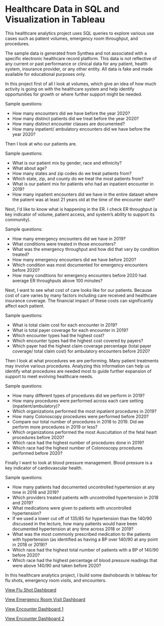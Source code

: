 # Healthcare Data in SQL and Visualization in Tableau

This healthcare analytics project uses SQL queries to explore various use cases such as patient volumes, emergency room throughput, and procedures.

The sample data is generated from Synthea and not associated with a specific electronic healthcare record platform. This data is not reflective of any current or past performance or clinical data for any patient, health system, insurance provider, or any other entity. All data is fake and made available for educational purposes only. 

In this project first of all I look at volumes, which give an idea of how much activity is going on with the healthcare system and help identify opportunities for growth or where further support might be needed. 

  Sample questions:
  
  - How many encounters did we have before the year 2020?
  - How many distinct patients did we treat before the year 2020?
  - How many distinct encounter classes are documented?
  - How many inpatient/ ambulatory encounters did we have before the year 2020?
    
Then I look at who our patients are. 

  Sample questions:

  - What is our patient mix by gender, race and ethnicity?
  - What about age?
  - How many states and zip codes do we treat patients from?
  - Which state, zip, and county do we treat the most patients from?
  - What is our patient mix for patients who had an inpatient encounter in 2019?
  - How many inpatient encounters did we have in the entire dataset where the patient was at least 21 years old at the time of the encounter start?

Next, I'd like to know what is happening in the ER. I check ER throughput (a key indicator of volume, patient access, and system’s ability to support its community).

  Sample questions:

  - How many emergency encounters did we have in 2019?
  - What conditions were treated in those encounters?
  - What was the emergency throughput and how did that vary by condition treated?
  - How many emergency encounters did we have before 2020?
  - Which condition was most documented for emergency encounters before 2020?
  - How many conditions for emergency encounters before 2020 had average ER throughputs above 100 minutes? 

Next, I want to see what cost of care looks like for our patients. Because cost of care varies by many factors including care received and healthcare insurance coverage. The financial impact of these costs can significantly affect each patient.

  Sample questions:

  - What is total claim cost for each encounter in 2019?
  - What is total payer coverage for each encounter in 2019?
  - Which encounter types had the highest cost?
  - Which encounter types had the highest cost covered by payers?
  - Which payer had the highest claim coverage percentage (total payer coverage/ total claim cost) for ambulatory encounters before 2020?

Then I look at what procedures we are performing. Many patient treatments may involve various procedures. Analyzing this information can help us identify what procedures are needed most to guide further expansion of support to meet evolving healthcare needs.

  Sample questions:

  - How many different types of procedures did we perform in 2019?
  - How many procedures were performed across each care setting (inpatient/ambulatory)?
  - Which organizations performed the most inpatient procedures in 2019?
  - How many Colonoscopy procedures were performed before 2020?
  - Compare our total number of procedures in 2018 to 2019. Did we perform more procedures in 2019 or less?
  - Which organizations performed the most Auscultation of the fetal heart procedures before 2020?
  - Which race had the highest number of procedures done in 2019?
  - Which race had the highest number of Colonoscopy procedures performed before 2020?
    
Finally I want to look at blood pressure management. Blood pressure is a key indicator of cardiovascular health. 

  Sample questions:

  - How many patients had documented uncontrolled hypertension at any time in 2018 and 2019?
  - Which providers treated patients with uncontrolled hypertension in 2018 and 2019?
  - What medications were given to patients with uncontrolled hypertension?
  - If we used a lower cut off of 135/85 for hypertension than the 140/90 discussed in the lecture, how many patients would have been documented hypertension at any time across 2018 or 2019?
  - What was the most commonly prescribed medication to the patients with hypertension (as identified as having a BP over 140/90 at any point in 2018 or 2019)?
  - Which race had the highest total number of patients with a BP of 140/90 before 2020?
  - Which race had the highest percentage of blood pressure readings that were above 140/90 and taken before 2020?

In this healthcare analytics project, I build some dashoboards in tableau for flu shots, emergency room visits, and encounters.

[View Flu Shot Dashboard](https://public.tableau.com/app/profile/pranav.dalvi10/viz/ImmunizationDashboard_17385295250230/Dashboard1)

[View Emergency Room Visit Dashboard](https://public.tableau.com/app/profile/pranav.dalvi10/viz/EmergencyRoomVisitsDashboard_17385301163280/Dashboard1)

[View Encounter Dashboard 1](https://public.tableau.com/app/profile/pranav.dalvi10/viz/HealthEncounterDashboard1/Dashboard1)

[View Encounter Dashboard 2](https://public.tableau.com/app/profile/pranav.dalvi10/viz/HealthEncounterDashboard2/Dashboard2)







